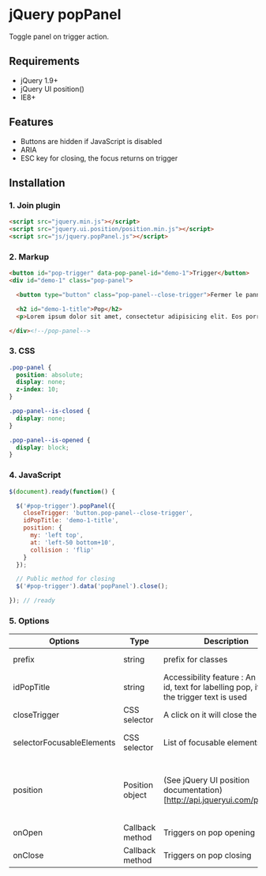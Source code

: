 # jQuery popPanel

Toggle panel on trigger action.


## Requirements

* jQuery 1.9+
* jQuery UI position()
* IE8+


## Features

* Buttons are hidden if JavaScript is disabled
* ARIA
* ESC key for closing, the focus returns on trigger


## Installation



### 1. Join plugin

```html
<script src="jquery.min.js"></script>
<script src="jquery.ui.position/position.min.js"></script>
<script src="js/jquery.popPanel.js"></script>
```



### 2. Markup

```html
<button id="pop-trigger" data-pop-panel-id="demo-1">Trigger</button>
<div id="demo-1" class="pop-panel">

  <button type="button" class="pop-panel--close-trigger">Fermer le panneau</button>

  <h2 id="demo-1-title">Pop</h2>
  <p>Lorem ipsum dolor sit amet, consectetur adipisicing elit. Eos porro facere necessitatibus nisi accusantium nobis error molestiae distinctio officiis. Debitis?</p>

</div><!--/pop-panel-->
```



### 3. CSS

```css
.pop-panel {
  position: absolute;
  display: none;
  z-index: 10;
}

.pop-panel--is-closed {
  display: none;
}

.pop-panel--is-opened {
  display: block;
}
```

### 4. JavaScript

```js
$(document).ready(function() {

  $('#pop-trigger').popPanel({
    closeTrigger: 'button.pop-panel--close-trigger',
    idPopTitle: 'demo-1-title',
    position: {
      my: 'left top',
      at: 'left-50 bottom+10',
      collision : 'flip'
    }
  });

  // Public method for closing
  $('#pop-trigger').data('popPanel').close();

}); // /ready
```


### 5. Options

Options                   | Type            | Description                      | Default
--------------------------|-----------------|----------------------------------|--------------------------------------------------------
prefix                    | string          | prefix for classes               | 'pop-panel-'
idPopTitle                | string          | Accessibility feature : An HTML id, text for labelling pop, if null, the trigger text is used  | null
closeTrigger              | CSS selector    | A click on it will close the pop | null
selectorFocusableElements | CSS selector    | List of focusable elements       | 'a, button, input'
position                  | Position object | (See jQuery UI position documentation)[http://api.jqueryui.com/position/] | { my: 'left top', at: 'left bottom', collision : 'flip' }
onOpen                    | Callback method | Triggers on pop opening          | function() {}
onClose                   | Callback method | Triggers on pop closing          | function() {}

